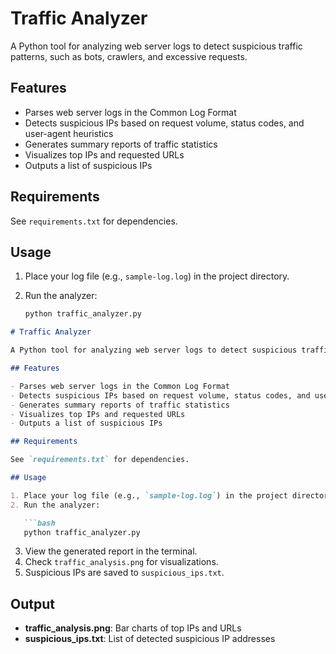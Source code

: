 # Traffic Analyzer

A Python tool for analyzing web server logs to detect suspicious traffic patterns, such as bots, crawlers, and excessive requests.

## Features

- Parses web server logs in the Common Log Format
- Detects suspicious IPs based on request volume, status codes, and user-agent heuristics
- Generates summary reports of traffic statistics
- Visualizes top IPs and requested URLs
- Outputs a list of suspicious IPs

## Requirements

See `requirements.txt` for dependencies.

## Usage

1. Place your log file (e.g., `sample-log.log`) in the project directory.
2. Run the analyzer:

   ```bash
   python traffic_analyzer.py
```markdown
# Traffic Analyzer

A Python tool for analyzing web server logs to detect suspicious traffic patterns, such as bots, crawlers, and excessive requests.

## Features

- Parses web server logs in the Common Log Format
- Detects suspicious IPs based on request volume, status codes, and user-agent heuristics
- Generates summary reports of traffic statistics
- Visualizes top IPs and requested URLs
- Outputs a list of suspicious IPs

## Requirements

See `requirements.txt` for dependencies.

## Usage

1. Place your log file (e.g., `sample-log.log`) in the project directory.
2. Run the analyzer:

   ```bash
   python traffic_analyzer.py
   ```

3. View the generated report in the terminal.
4. Check `traffic_analysis.png` for visualizations.
5. Suspicious IPs are saved to `suspicious_ips.txt`.

## Output

- **traffic_analysis.png**: Bar charts of top IPs and URLs
- **suspicious_ips.txt**: List of detected suspicious IP addresses
